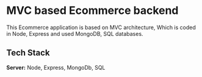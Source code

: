 
# MVC based Ecommerce backend

This Ecommerce application is based on MVC architecture, Which is coded in Node, Express and used MongoDB, SQL databases.



## Tech Stack

**Server:** Node, Express, MongoDb, SQL

